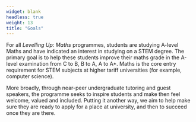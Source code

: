 ```yaml
---
widget: blank
headless: true
weight: 13
title: "Goals"
---
```


For all *Levelling Up: Maths* programmes, students are studying A-level Maths and have indicated an interest in studying on a STEM degree. The primary goal is to help these students improve their maths grade in the A-level examination from C to B, B to A, A to A*. Maths is the core entry requirement for STEM subjects at higher tariff universities (for example, computer science).

More broadly, through near-peer undergraduate tutoring and guest speakers, the programme seeks to inspire students and make then feel welcome, valued and included. Putting it another way, we aim to help make sure they are ready to apply for a place at university, and then to succeed once they are there.

